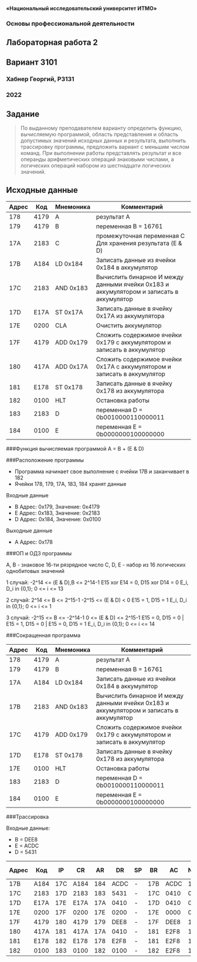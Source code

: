 #### «Национальный исследовательский университет ИТМО»
### Основы профессиональной деятельности
## Лабораторная работа 2
## Вариант 3101
### Хабнер Георгий, P3131
###  2022

## Задание
> По выданному преподавателем варианту определить функцию, вычисляемую программой, область представления и область допустимых значений исходных данных и результата, выполнить трассировку программы, предложить вариант с меньшим числом команд. При выполнении работы представлять результат и все операнды арифметических операций знаковыми числами, а логических операций набором из шестнадцати логических значений.

## Исходные данные

| Адрес | Код  | Мнемоника | Комментарий                                                                            |
|-------|------|-----------|----------------------------------------------------------------------------------------|
| 178   | 4179 | A         | результат A                                                             |
| 179   | 4179 | B         | переменная B = 16761                                                                   |
| 17A   | 2183 | C         | промежуточная переменная C Для хранения результата (E & D)                                                            |
| 17B   | A184 | LD 0x184  | Записать данные из ячейки 0x184 в аккумулятор                                            |
| 17C   | 2183 | AND 0x183 | Вычислить бинарное И между данными ячейки 0x183 и аккумулятором и записать в аккумулятор |
| 17D   | E17A | ST 0x17A  | Записать данные в ячейку 0x17A из аккумулятора                                           |
| 17E   | 0200 | CLA       | Очистить аккумулятор                                                                   |
| 17F   | 4179 | ADD 0x179 | Сложить содержимое ячейки 0x179 с аккумулятором и записать в аккумулятор                 |
| 180   | 417A | ADD 0x17A | Сложить содержимое ячейки 0x17A с аккумулятором и записать в аккумулятор                 |
| 181   | E178 | ST 0x178  | Записать данные в ячейку 0x178 из аккумулятора                                           |
| 182   | 0100 | HLT       | Остановка работы                                                                       |
| 183   | 2183 | D         | переменная D = 0b0010000110000011                                                                    |
| 184   | 0100 | E         | переменная E = 0b0000000100000000                                                                    |



###Функция вычисляемая программой
 A = B + (E & D)

###Расположение программы 
- Программа начинает свое выполнение с ячейки 17B и заканчивает в 182 
- Ячейки 178, 179, 17A, 183, 184 хранят данные

Входные данные

- B Адрес: 0x179, Значение: 0x4179
- E Адрес: 0x183, Значение: 0x2183
- D Адрес: 0x184, Значение: 0x0100

Выходные данные
- A Адрес: 0x178

###ОП и ОДЗ программы

A, B - знаковое 16-ти рязрядное число
C, D, E - набор из 16 логических однобитовых значений

1 случай:
-2^14 <= (E & D),B <= 2^14-1
E15 xor E14 = 0, D15 xor D14 = 0
E_i, D_i in {0,1}; 0 <= i <= 13

 2 случай:
2^14 <= B <= 2^15-1
-2^15 <= (E & D) < 0
E15 = 1, D15 = 1
E_i, D_i in {0,1}; 0 <= i <= 1 

3 случай:
-2^15 <= B <= -2^14-1
0 <= (E & D) <= 2^15-1
E15 = 0, D15 = 0 | E15 = 1, D15 = 0 | E15 = 0, D15 = 1
E_i, D_i in {0,1}; 0 <= i <= 14 

###Сокращенная программа

| Адрес | Код  | Мнемоника | Комментарий                                                                            |
|-------|------|-----------|----------------------------------------------------------------------------------------|
| 178   | 4179 | A         | результат A                                                             |
| 179   | 4179 | B         | переменная B = 16761                                                                   |
| 17A   | A184 | LD 0x184  | Записать данные из ячейки 0x184 в аккумулятор                                            |
| 17B   | 2183 | AND 0x183 | Вычислить бинарное И между данными ячейки 0x183 и аккумулятором и записать в аккумулятор |
| 17C   | 4179 | ADD 0x179 | Сложить содержимое ячейки 0x179 с аккумулятором и записать в аккумулятор                 |
| 17D   | E178 | ST 0x178  | Записать данные в ячейку 0x178 из аккумулятора                                           |
| 17E   | 0100 | HLT       | Остановка работы                                                                       |
| 183   | 2183 | D         | переменная D = 0b0010000110000011                                                                    |
| 184   | 0100 | E         | переменная E = 0b0000000100000000                                                                    |

###Трассировка

Входные данные:
- B =  DEE8
- E = ACDC
- D = 5431

| Адрес | Код  | IP  | CR   | AR  | DR | SP | BR  | AC | NZVC | Адрес | Новый код |
|-------|------|-----|------|-----|----|----|-----|----|------|-------|-----------|
| 17B   | A184 | 17C | A184 | 184 | ACDC   | -  | 17B | ACDC    | 1000      | -     |           |
| 17C   | 2183 | 17D | 2183 | 183 | 5431   | -  | 17C | 0410   | 0000     | -     |           |
| 17D   | E17A | 17E | E17A | 17A | 0410   | -  | 17D | 0410   | 0000     | 17A   | 0410          |
| 17E   | 0200 | 17F | 0200 | 17E | 0200   | -  | 17E | 0000   | 0100     | -     |           |
| 17F   | 4179 | 180 | 4179 | 179 | DEE8   | -  | 17F | DEE8   | 1000     | -     |           |
| 180   | 417A | 181 | 417A | 17A | 0410   | -  | 181 | E2F8   | 1000     | -  |           |
| 181   | E178 | 182 | E178 | 178 | E2F8   | -  | 181 | E2F8   | 1000     | 178   | E2F8          |
| 182   | 0100 | 183 | 0100 | 182 | 0100   | -  | 182 | E2F8   | 1000     | -     |           |

